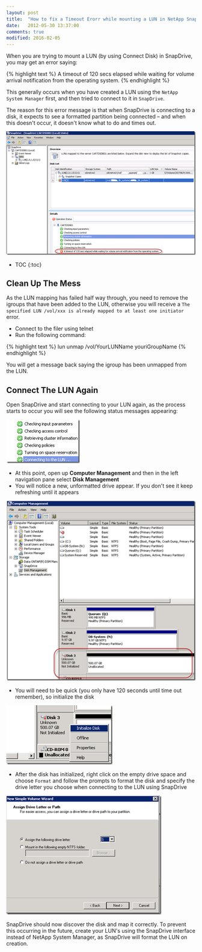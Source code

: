 ```yaml
---
layout: post
title:  "How to fix a Timeout Erorr while mounting a LUN in NetApp SnapDrive"
date:   2012-05-30 13:37:00
comments: true
modified: 2016-02-05
---
```


When you are trying to mount a LUN (by using Connect Disk) in SnapDrive, you may get an error saying:

{% highlight text %}
A timeout of 120 secs elapsed while waiting for volume arrival notification from the operating system.
{% endhighlight %}

This generally occurs when you have created a LUN using the `NetApp System Manager` first, and then tried to connect to it in `SnapDrive`.

The reason for this error message is that when SnapDrive is connecting to a disk, it expects to see a formatted partition being connected – and when this doesn't occur, it doesn't know what to do and times out.

![NetApp LUN Timeout](/images/posts/netapp_lun_timeout/01_netapp_lun_timeout.png "NetApp LUN Timeout")

* TOC
{:toc}

## Clean Up The Mess

As the LUN mapping has failed half way through, you need to remove the igroups that have been added to the LUN, otherwise you will receive a `The specified LUN /vol/xxx is already mapped to at least one initiator` error.

* Connect to the filer using telnet
* Run the following command:

{% highlight text %}
lun unmap /vol/YourLUNName youriGroupName
{% endhighlight %}

You will get a message back saying the igroup has been unmapped from the LUN.

## Connect The LUN Again

Open SnapDrive and start connecting to your LUN again, as the process starts to occur you will see the following status messages appearing:

![Connect the LUN Again](/images/posts/netapp_lun_timeout/02_connect_the_lun_again.png "Connect the LUN Again")

* At this point, open up **Computer Management** and then in the left navigation pane select **Disk Management**
* You will notice a new, unformatted drive appear. If you don't see it keep refreshing until it appears

![LUN Attached as Un-formatted Volume](/images/posts/netapp_lun_timeout/03_new_unformated_volume.png "LUN Attached as Un-formatted Volume")

* You will need to be quick (you only have 120 seconds until time out remember), so initialize the disk

![LUN Attached as Un-formatted Volume](/images/posts/netapp_lun_timeout/04_initialize_the_disk.png "LUN Attached as Un-formatted Volume")

* After the disk has initialized, right click on the empty drive space and choose `Format` and follow the prompts to format the disk and specify the drive letter you choose when connecting to the LUN using SnapDrive

![Format the Disk](/images/posts/netapp_lun_timeout/05_format_the_disk.png "Format the Disk")

SnapDrive should now discover the disk and map it correctly. To prevent this occurring in the future, create your LUN's using the SnapDrive interface instead of NetApp System Manager, as SnapDrive will format the LUN on creation.

